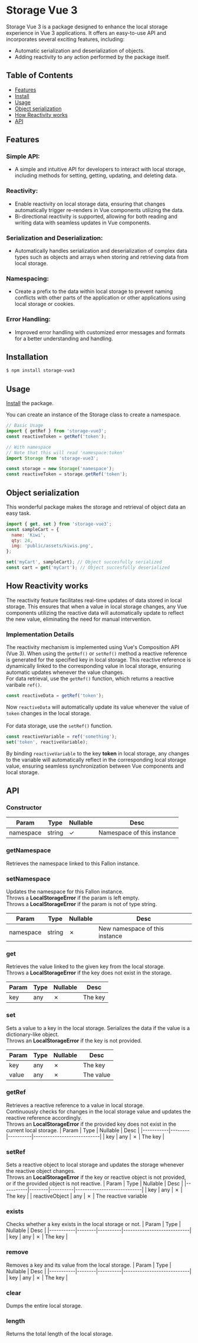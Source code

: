 # Storage Vue 3

Storage Vue 3 is a package designed to enhance the local storage experience in Vue 3 applications. It offers an easy-to-use API and incorporates several exciting features, including:

- Automatic serialization and deserialization of objects.
- Adding reactivity to any action performed by the package itself.

## Table of Contents

- [Features](#features)
- [Install](#installation)
- [Usage](#usage)
- [Object serialization](#object-serialization)
- [How Reactivity works](#how-reactivity-works)
- [API](#api)

## Features

### Simple API:

- A simple and intuitive API for developers to interact with local storage, including methods for setting, getting, updating, and deleting data.

### Reactivity:

- Enable reactivity on local storage data, ensuring that changes automatically trigger re-renders in Vue components utilizing the data.
- Bi-directional reactivity is supported, allowing for both reading and writing data with seamless updates in Vue components.

### Serialization and Deserialization:

- Automatically handles serialization and deserialization of complex data types such as objects and arrays when storing and retrieving data from local storage.

### Namespacing:

- Create a prefix to the data within local storage to prevent naming conflicts with other parts of the application or other applications using local storage or cookies.

### Error Handling:

- Improved error handling with customized error messages and formats for a better understanding and handling.

## Installation

```bash
$ npm install storage-vue3
```

## Usage

[Install](#installation) the package.

You can create an instance of the Storage class to create a namespace.

```js
// Basic Usage
import { getRef } from 'storage-vue3';
const reactiveToken = getRef('token');

// With namespace
// Note that this will read 'namespace:token'
import Storage from 'storage-vue3';

const storage = new Storage('namespace');
const reactiveToken = storage.getRef('token');
```

## Object serialization

This wonderful package makes the storage and retrieval of object data an easy task.

```js
import { get, set } from 'storage-vue3';
const sampleCart = {
  name: 'Kiwi',
  qty: 24,
  img: 'public/assets/kiwis.png',
};

set('myCart', sampleCart); // Object succesfully serialized
const cart = get('myCart'); // Object succesfully deserialized
```

## How Reactivity works

The reactivity feature facilitates real-time updates of data stored in local storage. This ensures that when a value in local storage changes, any Vue components utilizing the reactive data will automatically update to reflect the new value, eliminating the need for manual intervention.

### Implementation Details

The reactivity mechanism is implemented using Vue's Composition API (Vue 3). When using the `getRef()` or `setRef()` method a reactive reference is generated for the specified key in local storage. This reactive reference is dynamically linked to the corresponding value in local storage, ensuring automatic updates whenever the value changes.
<br />
For data retrieval, use the `getRef()` function, which returns a reactive varibale `ref()`.

```js
const reactiveData = getRef('token');
```

Now `reactiveData` will automatically update its value whenever the value of `token` changes in the local storage.
<br />
<br />
For data storage, use the `setRef()` function.

```js
const reactiveVariable = ref('something');
set('token', reactiveVariable);
```

By binding `reactiveVariable` to the key **token** in local storage, any changes to the variable will automatically reflect in the corresponding local storage value, ensuring seamless synchronization between Vue components and local storage.

## API

### Constructor

| Param     | Type   | Nullable | Desc                       |
| --------- | ------ | -------- | -------------------------- |
| namespace | string | &check;  | Namespace of this instance |

### getNamespace

Retrieves the namespace linked to this Fallon instance.

### setNamespace

Updates the namespace for this Fallon instance. <br/>
Throws a **LocalStorageError** if the param is left empty. <br/>
Throws a **LocalStorageError** if the param is not of type string.

| Param     | Type   | Nullable | Desc                           |
| --------- | ------ | -------- | ------------------------------ |
| namespace | string | &cross;  | New namespace of this instance |

### get

Retrieves the value linked to the given key from the local storage. <br />
Throws a **LocalStorageError** if the key does not exist in the storage.

| Param | Type | Nullable | Desc    |
| ----- | ---- | -------- | ------- |
| key   | any  | &cross;  | The key |

### set

Sets a value to a key in the local storage. Serializes the data if the value is a dictionary-like object. <br/>
Throws an **LocalStorageError** if the key is not provided.

| Param | Type | Nullable | Desc      |
| ----- | ---- | -------- | --------- |
| key   | any  | &cross;  | The key   |
| value | any  | &cross;  | The value |

### getRef

Retrieves a reactive reference to a value in local storage. <br />
Continuously checks for changes in the local storage value and updates the reactive reference accordingly. <br />
Throws an **LocalStorageError** if the provided key does not exist in the current local storage.
| Param | Type | Nullable | Desc |
|-----------|--------|----------|----------------------------|
| key | any | &cross; | The key |

### setRef

Sets a reactive object to local storage and updates the storage whenever the reactive object changes. <br />
Throws an **LocalStorageError** if the key or reactive object is not provided, or if the provided object is not reactive.
| Param | Type | Nullable | Desc |
|-----------|--------|----------|----------------------------|
| key | any | &cross; | The key |
| reactiveObject | any | &cross; | The reactive variable

### exists

Checks whether a key exists in the local storage or not.
| Param | Type | Nullable | Desc |
|-----------|--------|----------|----------------------------|
| key | any | &cross; | The key |

### remove

Removes a key and its value from the local storage.
| Param | Type | Nullable | Desc |
|-----------|--------|----------|----------------------------|
| key | any | &cross; | The key |

### clear

Dumps the entire local storage.

### length

Returns the total length of the local storage.
